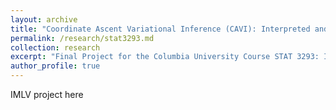 ```yaml
---
layout: archive
title: "Coordinate Ascent Variational Inference (CAVI): Interpreted and Visualized"
permalink: /research/stat3293.md
collection: research
excerpt: "Final Project for the Columbia University Course STAT 3293: Interpretable Machine Learning"
author_profile: true
---
```


IMLV project here